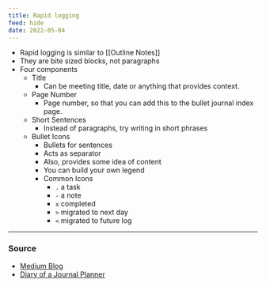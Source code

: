 ```yaml
---
title: Rapid logging
feed: hide
date: 2022-05-04
---
```

- Rapid logging is similar to [[Outline Notes]]
- They are bite sized blocks, not paragraphs
- Four components
	- Title
		- Can be meeting title, date or anything that provides context.
	- Page Number
		- Page number, so that you can add this to the bullet journal index page.
	- Short Sentences
		- Instead of paragraphs, try writing in short phrases
	- Bullet Icons
		- Bullets for sentences 
		- Acts as separator 
		- Also, provides some idea of content
		- You can build your own legend 
		- Common Icons
			- `.` a task
			- `-` a note
			- `x` completed
			- `>` migrated to next day
			- `<` migrated to future log
--- 
### Source
- [Medium Blog](https://medium.com/ninja-writers/keep-it-simple-make-bullet-journaling-work-for-you-64ed29057dd4)
- [Diary of a Journal Planner](https://diaryofajournalplanner.com/bullet-journal-key-ideas/)